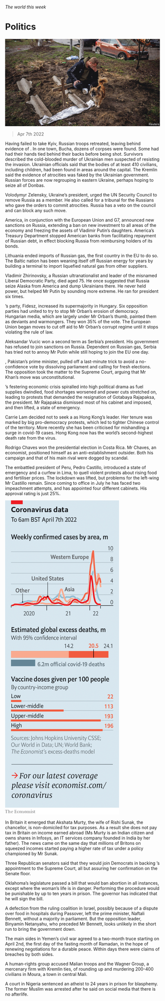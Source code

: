 ###### The world this week

# Politics 

#####  

![image](images/20220409_WWP001_0.jpg) 

> Apr 7th 2022 

Having failed to take Kyiv, Russian troops retreated, leaving behind evidence of . In one town, Bucha, dozens of corpses were found. Some had had their hands tied behind their backs before being shot. Survivors described the cold-blooded murder of Ukrainian men suspected of resisting the invasion. Ukrainian officials said that the bodies of at least 410 civilians, including children, had been found in areas around the capital. The Kremlin said the evidence of atrocities was faked by the Ukrainian government. Russian forces are now regrouping in eastern Ukraine, perhaps hoping to seize all of Donbas.

Volodymyr Zelensky, Ukraine’s president, urged the UN Security Council to remove Russia as a member. He also called for a tribunal for the Russians who gave the orders to commit atrocities. Russia has a veto on the council and can block any such move.


America, in conjunction with the European Union and G7, announced new sanctions on Russia, extending a ban on new investment to all areas of the economy and freezing the assets of Vladimir Putin’s daughters. America’s Treasury Department stopped American banks from facilitating repayment of Russian debt, in effect blocking Russia from reimbursing holders of its bonds.

Lithuania ended imports of Russian gas, the first country in the EU to do so. The Baltic nation has been weaning itself off Russian energy for years by building a terminal to import liquefied natural gas from other suppliers.

Vladimir Zhirinovsky, a Russian ultranationalist and leader of the misnamed Liberal Democratic Party, died aged 75. He once suggested that Russia seize Alaska from America and dump Ukrainians there. He never held power, but helped Mr Putin by sounding more extreme. He ran for president six times.

’s party, Fidesz, increased its supermajority in Hungary. Six opposition parties had united to try to stop Mr Orban’s erosion of democracy. Hungarian media, which are largely under Mr Orban’s thumb, painted them as deviants and warmongers. They won 35% of the vote. The European Union began moves to cut off aid to Mr Orban’s corrupt regime until it stops violating the rule of law.

Aleksandar Vucic won a second term as Serbia’s president. His government has refused to join sanctions on Russia. Dependent on Russian gas, Serbia has tried not to annoy Mr Putin while still hoping to join the EU one day.

, Pakistan’s prime minister, pulled off a last-minute trick to avoid a no-confidence vote by dissolving parliament and calling for fresh elections. The opposition took the matter to the Supreme Court, arguing that Mr Khan’s move was unconstitutional.

’s festering economic crisis spiralled into high political drama as fuel supplies dwindled, food shortages worsened and power cuts stretched on, leading to protests that demanded the resignation of Gotabaya Rajapaksa, the president. Mr Rajapaksa dismissed most of his cabinet and imposed, and then lifted, a state of emergency.

Carrie Lam decided not to seek a  as Hong Kong’s leader. Her tenure was marked by big pro-democracy protests, which led to tighter Chinese control of the territory. More recently she has been criticised for mishandling a surge in covid-19 cases. Hong Kong now has the world’s second-highest death rate from the virus.

Rodrigo Chaves won the presidential election in Costa Rica. Mr Chaves, an economist, positioned himself as an anti-establishment outsider. Both his campaign and that of his main rival were dogged by scandal.

The embattled president of Peru, Pedro Castillo, introduced a state of emergency and a curfew in Lima, to quell violent protests about rising food and fertiliser prices. The lockdown was lifted, but problems for the left-wing Mr Castillo remain. Since coming to office in July he has faced two impeachment attempts, and has appointed four different cabinets. His approval rating is just 25%.

![image](images/20220409_WWC103.png) 


In Britain it emerged that Akshata Murty, the wife of Rishi Sunak, the chancellor, is non-domiciled for tax purposes. As a result she does not pay tax in Britain on income earned abroad (Ms Murty is an Indian citizen and owns shares in Infosys, an IT services company founded in India by her father). The news came on the same day that millions of Britons on squeezed incomes started paying a higher rate of tax under a policy championed by Mr Sunak.

Three Republican senators said that they would join Democrats in backing ’s appointment to the Supreme Court, all but assuring her confirmation on the Senate floor.

Oklahoma’s legislature passed a bill that would ban abortion in all instances, except where the woman’s life is in danger. Performing the procedure would be punishable by up to ten years in prison. The governor has indicated that he will sign the bill.

A defection from the ruling coalition in Israel, possibly because of a dispute over food in hospitals during Passover, left the prime minister, Naftali Bennett, without a majority in parliament. But the opposition leader, Binyamin Netanyahu, who preceded Mr Bennett, looks unlikely in the short run to bring the government down.

The main sides in Yemen’s civil war agreed to a two-month truce starting on April 2nd, the first day of the fasting month of Ramadan, in the hope of renewing negotiations for a durable peace. Within days there were claims of breaches by both sides.

A human-rights group accused Malian troops and the Wagner Group, a mercenary firm with Kremlin ties, of rounding up and murdering 200-400 civilians in Moura, a town in central Mali.

A court in Nigeria sentenced an atheist to 24 years in prison for blasphemy. The former Muslim was arrested after he said on social media that there is no afterlife.

